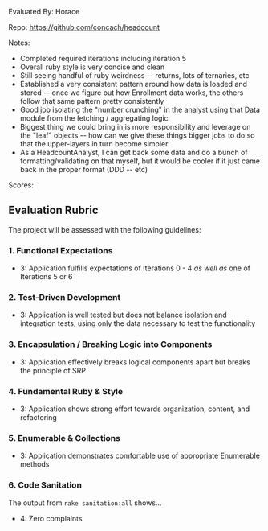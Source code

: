 Evaluated By: Horace

Repo: https://github.com/concach/headcount

Notes:

* Completed required iterations including iteration 5
* Overall ruby style is very concise and clean
* Still seeing handful of ruby weirdness -- returns, lots of ternaries, etc
* Established a very consistent pattern around how data is loaded and stored -- once we figure
out how Enrollment data works, the others follow that same pattern pretty consistently
* Good job isolating the "number crunching" in the analyst using that Data module from
the fetching / aggregating logic
* Biggest thing we could bring in is more responsibility and leverage on the "leaf" objects
-- how can we give these things bigger jobs to do so that the upper-layers in turn become simpler
* As a HeadcountAnalyst, I can get back some data and do a bunch of formatting/validating on that
myself, but it would be cooler if it just came back in the proper format (DDD -- etc)

Scores:

## Evaluation Rubric

The project will be assessed with the following guidelines:

### 1. Functional Expectations

* 3: Application fulfills expectations of Iterations 0 - 4 *as well as* one of Iterations 5 or 6

### 2. Test-Driven Development

* 3: Application is well tested but does not balance isolation and integration tests, using only the data necessary to test the functionality

### 3. Encapsulation / Breaking Logic into Components

* 3: Application effectively breaks logical components apart but breaks the principle of SRP

### 4. Fundamental Ruby & Style

* 3:  Application shows strong effort towards organization, content, and refactoring

### 5. Enumerable & Collections

* 3: Application demonstrates comfortable use of appropriate Enumerable methods

### 6. Code Sanitation

The output from `rake sanitation:all` shows...

* 4: Zero complaints

